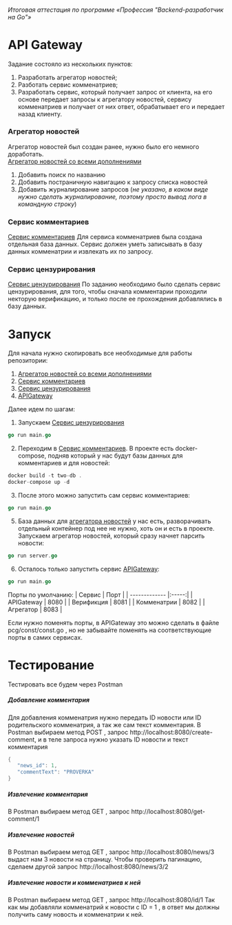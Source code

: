 ###### Итоговая аттестация по программе «Профессия "Backend-разработчик на Go"»
# API Gateway 

Задание состояло из нескольких пунктов:
1. Разработать агрегатор новостей;
2. Разботать сервис комменатриев;
3. Разработать сервис, который получает запрос от клиента, на его основе передает запросы к агрегатору новостей, сервису комменатриев и получает от них ответ, обрабатывает его и передает назад клиенту.

### Агрегатор новостей
Агрегатор новостей был создан ранее, нужно было его немного доработать.  
[Агрегатор новостей со всеми дополнениями](https://github.com/huuno-em/news)
1. Добавить поиск по названию
2. Добавить постраничную навигацию к запросу списка новостей
3. Добавить журналирование запросов (*не указано, в каком виде нужно сделать журналирование, поэтому просто вывод лога в командную строку*)

### Сервис комментариев
[Сервис комментариев](https://github.com/huuno-em/comments)
Для сервиса комменатриев была создана отдельная база данных.
Сервис должен уметь записывать в базу данных комменатрии и извлекать их по запросу.

### Сервис цензурирования
[Сервис цензурирования](https://github.com/huuno-em/verification)
По заданию необходимо было сделать сервис цензурирования, для того, чтобы сначала комментарии проходили некторую верификацию, и только после ее прохождения добавлялись в базу данных.

# Запуск
Для начала нужно скопировать все необходимые для работы репозитории:
1. [Агрегатор новостей со всеми дополнениями](https://github.com/huuno-em/news)
2. [Сервис комментариев](https://github.com/huuno-em/comments)
3. [Сервис цензурирования](https://github.com/huuno-em/verification)
4. [APIGateway](https://github.com/huuno-em/api_gateway)

Далее идем по шагам:
1) Запускаем [Сервис цензурирования](https://github.com/huuno-em/verification)
```go
go run main.go
```
2) Переходим в [Сервис комментариев](https://github.com/huuno-em/comments). В проекте есть docker-compose, подняв который у нас будут базы данных для комментариев и для новостей:
```go
docker build -t two-db .
docker-compose up -d
```
3) После этого можно запустить сам сервис комментариев:
 ```go
go run main.go
```
5) База данных для [агрегатора новостей](https://github.com/huuno-em/news) у нас есть, разворачивать отдельный контейнер под нее не нужно, хоть он и есть в проекте. Запускаем агрегатор новостей, который сразу начнет парсить новости:
 ```go
go run server.go
```
6) Осталось только запустить сервис [APIGateway](https://github.com/huuno-em/api_gateway):
 ```go
go run main.go
```  

Порты по умолчанию:
| Сервис        | Порт  |
| ------------- |:-----:|
| APIGateway    | 8080  |
| Верификция    | 8081  |
| Комменатрии   | 8082  |
| Агрегатор     | 8083  |

Если нужно поменять порты, в APIGateway это можно сделать в файле pcg/const/const.go , но не забывайте поменять на соответствующие порты в самих сервисах.

# Тестирование

Тестировать все будем через Postman
##### Добавление комментария
Для добавления комменатрия нужно передать ID новости или ID родительского комменатрия, а так же сам текст комментария.
В Postman выбираем метод POST , запрос http://localhost:8080/create-comment, и в теле запроса нужно указать ID новости и текст комментария
 ```go
{   
    "news_id": 1,
    "commentText": "PROVERKA"
}
```
##### Извлечение комментария
В Postman выбираем метод GET , запрос http://localhost:8080/get-comment/1

##### Извлечение новостей
В Postman выбираем метод GET , запрос http://localhost:8080/news/3 выдаст нам 3 новости на страницу.
Чтобы проверить пагинацию, сделаем другой запрос http://localhost:8080/news/3/2

##### Извлечение новости и комменатриев к ней
В Postman выбираем метод GET , запрос http://localhost:8080/id/1
Так как мы добавляли комменатрий к новости с ID = 1 , в ответ мы должны получить саму новость и комменатрии к ней.
